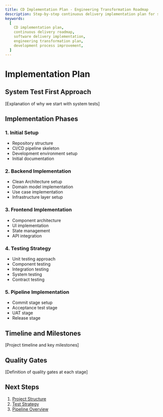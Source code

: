 ```yaml
---
title: CD Implementation Plan - Engineering Transformation Roadmap
description: Step-by-step continuous delivery implementation plan for software delivery transformation and development process improvement.
keywords:
  [
    CD implementation plan,
    continuous delivery roadmap,
    software delivery implementation,
    engineering transformation plan,
    development process improvement,
  ]
---
```


# Implementation Plan

## System Test First Approach

[Explanation of why we start with system tests]

## Implementation Phases

### 1. Initial Setup

- Repository structure
- CI/CD pipeline skeleton
- Development environment setup
- Initial documentation

### 2. Backend Implementation

- Clean Architecture setup
- Domain model implementation
- Use case implementation
- Infrastructure layer setup

### 3. Frontend Implementation

- Component architecture
- UI implementation
- State management
- API integration

### 4. Testing Strategy

- Unit testing approach
- Component testing
- Integration testing
- System testing
- Contract testing

### 5. Pipeline Implementation

- Commit stage setup
- Acceptance test stage
- UAT stage
- Release stage

## Timeline and Milestones

[Project timeline and key milestones]

## Quality Gates

[Definition of quality gates at each stage]

## Next Steps

1. [Project Structure](./project-structure.md)
2. [Test Strategy](./test-strategy.md)
3. [Pipeline Overview](../pipeline/overview.md)
